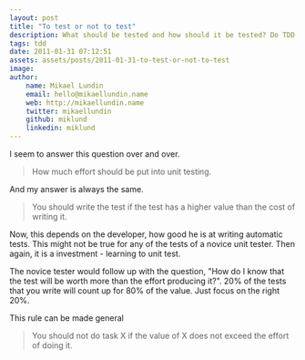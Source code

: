 ```yaml
---
layout: post
title: "To test or not to test"
description: What should be tested and how should it be tested? Do TDD really pay off and how do we know that we're not wasting our time?
tags: tdd
date: 2011-01-31 07:12:51
assets: assets/posts/2011-01-31-to-test-or-not-to-test
image: 
author:
    name: Mikael Lundin
    email: hello@mikaellundin.name
    web: http://mikaellundin.name
    twitter: mikaellundin
    github: miklund
    linkedin: miklund
---
```


I seem to answer this question over and over.

> How much effort should be put into unit testing.

And my answer is always the same.

> You should write the test if the test has a higher value than the cost of writing it.

Now, this depends on the developer, how good he is at writing automatic tests. This might not be true for any of the tests of a novice unit tester. Then again, it is a investment - learning to unit test.

The novice tester would follow up with the question, "How do I know that the test will be worth more than the effort producing it?". 20% of the tests that you write will count up for 80% of the value. Just focus on the right 20%.

This rule can be made general
> You should not do task X if the value of X does not exceed the effort of doing it.
